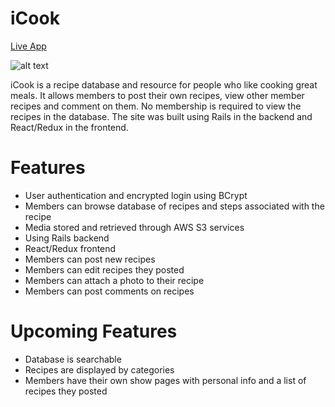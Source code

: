 # iCook

[Live App](https://icookapp.herokuapp.com/#/)

![alt text](https://github.com/mstenflo/Full-stack/blob/master/app/assets/images/ScreenShot.png "iCook Logo")

iCook is a recipe database and resource for people who like cooking great meals. It allows members to post their own recipes, view other member recipes and comment on them. No membership is required to view the recipes in the database. The site was built using Rails in the backend and React/Redux in the frontend.

# Features

* User authentication and encrypted login using BCrypt
* Members can browse database of recipes and steps associated with the recipe
* Media stored and retrieved through AWS S3 services
* Using Rails backend
* React/Redux frontend
* Members can post new recipes
* Members can edit recipes they posted
* Members can attach a photo to their recipe
* Members can post comments on recipes

# Upcoming Features

* Database is searchable
* Recipes are displayed by categories
* Members have their own show pages with personal info and a list of recipes they posted
